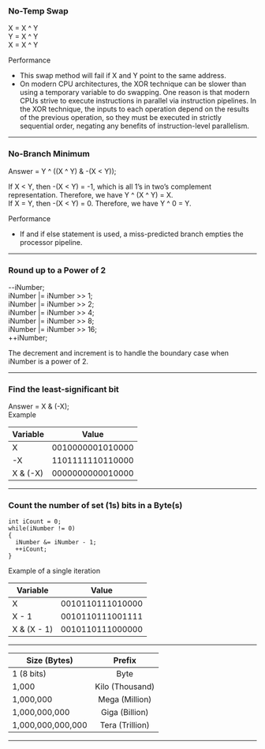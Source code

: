 ### __No-Temp Swap__  
X = X ^ Y  
Y = X ^ Y  
X = X ^ Y  
  
Performance  
*  This swap method will fail if X and Y point to the same address.  
*  On modern CPU architectures, the XOR technique can be slower than using a temporary variable to do swapping. One reason is that modern CPUs strive to execute instructions in parallel via instruction pipelines. In the XOR technique, the inputs to each operation depend on the results of the previous operation, so they must be executed in strictly sequential order, negating any benefits of instruction-level parallelism.
  
---
  
### __No-Branch Minimum__  
Answer = Y ^ ((X ^ Y) & -(X < Y));  
  
If X < Y, then -(X < Y) = -1, which is all 1’s in two’s complement representation. Therefore, we have Y ^ (X ^ Y) = X.  
If X = Y, then -(X < Y) = 0. Therefore, we have Y ^ 0 = Y.  
  
Performance
*  If and if else statement is used, a miss-predicted branch empties the processor pipeline.
  
---
  
### __Round up to a Power of 2__  
   --iNumber;  
   iNumber |= iNumber >> 1;  
   iNumber |= iNumber >> 2;  
   iNumber |= iNumber >> 4;  
   iNumber |= iNumber >> 8;  
   iNumber |= iNumber >> 16;  
   ++iNumber;  

The decrement and increment is to handle the boundary case when iNumber is a power of 2.
  
---
  
### __Find the least-significant bit__  
Answer = X & (-X);  
Example  

| Variable | Value            |
| -------- |:----------------:|
| X        | 0010000001010000 |
| -X       | 1101111110110000 |
| X & (-X) | 0000000000010000 |
  
---
  
### __Count the number of set (1s) bits in a Byte(s)__  
```
int iCount = 0;  
while(iNumber != 0)  
{  
  iNumber &= iNumber - 1;  
  ++iCount;  
}  
```
Example of a single iteration  

| Variable    | Value            |
| ----------- |:----------------:|
| X           | 0010110111010000 |
| X - 1       | 0010110111001111 |
| X & (X - 1) | 0010110111000000 |  
  
---
  
| Size (Bytes)      | Prefix           |
| ------------------|:----------------:|
| 1 (8 bits)        | Byte             |
| 1,000             | Kilo (Thousand)  |
| 1,000,000         | Mega (Million)   |
| 1,000,000,000     | Giga (Billion)   |
| 1,000,000,000,000 | Tera (Trillion)  |

---
